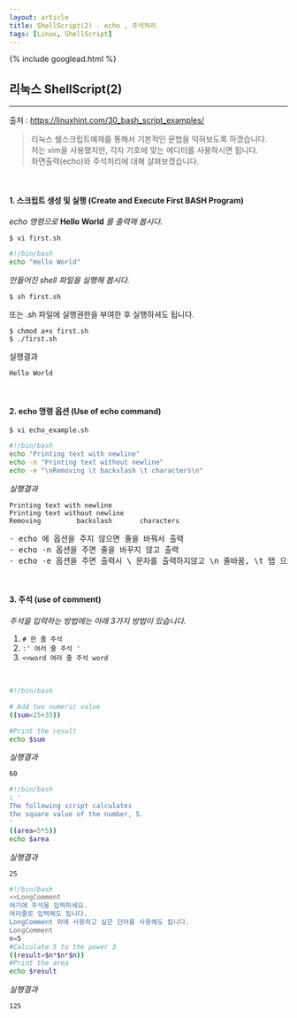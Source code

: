 ```yaml
---
layout: article
title: ShellScript(2) - echo , 주석처리
tags: [Linux, ShellScript]
---
```


{% include googlead.html %}

## 리눅스 ShellScript(2)
---

출처 : <https://linuxhint.com/30_bash_script_examples/>

>리눅스 쉘스크립트예제를 통해서 기본적인 문법을 익혀보도록 하겠습니다.<br>
>저는 vim을 사용했지만, 각자 기호에 맞는 에디터를 사용하시면 됩니다.<br>
>화면출력(echo)와 주석처리에 대해 살펴보겠습니다.

<br>

#### 1.  스크립트 생성 및 실행 (Create and Execute First BASH Program)

_echo 명령으로_ **Hello World**  _를 출력해 봅시다._

```
$ vi first.sh
```

``` bash
#!/bin/bash
echo "Hello World"
```
_만들어진 shell 파일을 실행해 봅시다._
```
$ sh first.sh
```
또는 .sh 파일에 실행권한을 부여한 후 실행하셔도 됩니다.
```
$ chmod a+x first.sh
$ ./first.sh
```
실행결과
```
Hello World
```

<br>

#### 2. echo 명령 옵션 (Use of echo command)

```
$ vi echo_example.sh
```
``` bash
#!/bin/bash
echo "Printing text with newline"
echo -n "Printing text without newline"
echo -e "\nRemoving \t backslash \t characters\n"
```
_실행결과_
```
Printing text with newline
Printing text without newline
Removing         backslash       characters

```
<pre>- echo 에 옵션을 주지 않으면 줄을 바꿔서 출력
- echo -n 옵션을 주면 줄을 바꾸지 않고 출력
- echo -e 옵션을 주면 출력시 \ 문자를 출력하지않고 \n 줄바꿈, \t 탭 으로 사용이 가능</pre>

<br>

#### 3. 주석 (use of comment)

_주석을 입력하는 방법에는 아래 3가지 방법이 있습니다._

1. `# 한 줄 주석`
2. `:' 여러 줄 주석 '`
3. `<<word 여러 줄 주석 word`

<br>

``` bash
#!/bin/bash

# Add two numeric value
((sum=25+35))

#Print the result
echo $sum
```

_실행결과_
```
60
```

``` bash
#!/bin/bash
: '
The following script calculates
the square value of the number, 5.
'
((area=5*5))
echo $area
```
_실행결과_
```
25
```
``` bash
#!/bin/bash
<<LongComment
여기에 주석을 입력하세요.
여러줄로 입력해도 됩니다.
LongComment 외에 사용하고 싶은 단어를 사용해도 됩니다.
LongComment
n=5
#Calculate 5 to the power 3
((result=$n*$n*$n))
#Print the area
echo $result
```
_실행결과_
```
125
```
